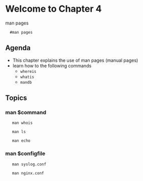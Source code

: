 # Welcome to Chapter 4 
man pages
```
  #man pages
```
## Agenda
* This chapter explains the use of man pages (manual pages)
* learn how to the following commands
  * `whereis`
  * `whatis`
  * `mandb`

## Topics
### man $command
```
   man whois
```

```
   man ls
```

```
   man echo
```
### man $configfile
```
   man syslog.conf
```
```
   man nginx.conf
```
